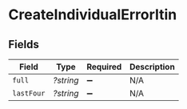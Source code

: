 # CreateIndividualErrorItin


## Fields

| Field              | Type               | Required           | Description        |
| ------------------ | ------------------ | ------------------ | ------------------ |
| `full`             | *?string*          | :heavy_minus_sign: | N/A                |
| `lastFour`         | *?string*          | :heavy_minus_sign: | N/A                |